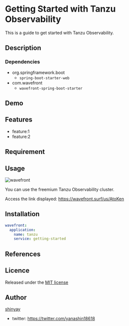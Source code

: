 # Getting Started with Tanzu Observability

This is a guide to get started with Tanzu Observability.

## Description

### Dependencies

- org.springframework.boot
  - `spring-boot-starter-web`
- com.wavefront
  - `wavefront-spring-boot-starter`

## Demo

## Features

- feature:1
- feature:2

## Requirement

## Usage

![wavefront](https://user-images.githubusercontent.com/3072734/145547181-fbbf1d1c-52f5-4907-a160-8755f168c8bd.gif)

You can use the freemium Tanzu Observability cluster.

Access the link displayed:
https://wavefront.surf/us/AtoKen

## Installation

```yaml
wavefront:
  application:
    name: tanzu
    service: getting-started
```

## References

## Licence

Released under the [MIT license](https://gist.githubusercontent.com/shinyay/56e54ee4c0e22db8211e05e70a63247e/raw/34c6fdd50d54aa8e23560c296424aeb61599aa71/LICENSE)

## Author

[shinyay](https://github.com/shinyay)
- twitter: https://twitter.com/yanashin18618
